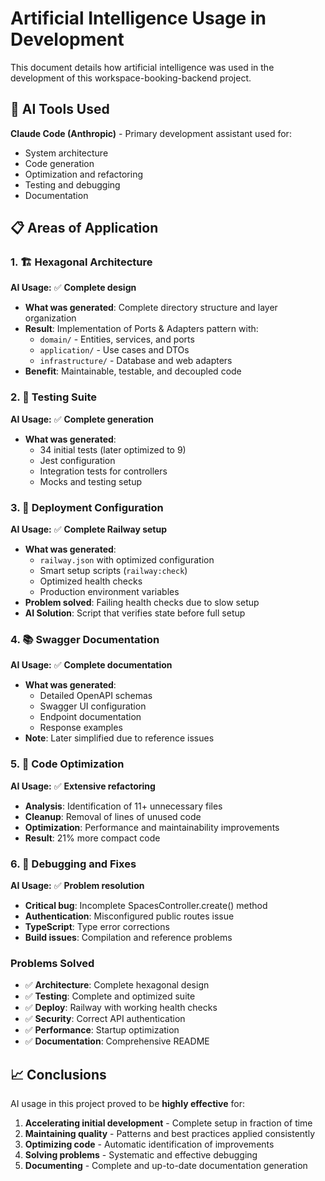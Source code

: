 # Artificial Intelligence Usage in Development

This document details how artificial intelligence was used in the development of this workspace-booking-backend project.

## 🤖 AI Tools Used

**Claude Code (Anthropic)** - Primary development assistant used for:

- System architecture
- Code generation
- Optimization and refactoring
- Testing and debugging
- Documentation

## 📋 Areas of Application

### 1. 🏗️ Hexagonal Architecture

**AI Usage:** ✅ **Complete design**

- **What was generated**: Complete directory structure and layer organization
- **Result**: Implementation of Ports & Adapters pattern with:
  - `domain/` - Entities, services, and ports
  - `application/` - Use cases and DTOs
  - `infrastructure/` - Database and web adapters
- **Benefit**: Maintainable, testable, and decoupled code

### 2. 🧪 Testing Suite

**AI Usage:** ✅ **Complete generation**

- **What was generated**:
  - 34 initial tests (later optimized to 9)
  - Jest configuration
  - Integration tests for controllers
  - Mocks and testing setup

### 3. 🚀 Deployment Configuration

**AI Usage:** ✅ **Complete Railway setup**

- **What was generated**:
  - `railway.json` with optimized configuration
  - Smart setup scripts (`railway:check`)
  - Optimized health checks
  - Production environment variables
- **Problem solved**: Failing health checks due to slow setup
- **AI Solution**: Script that verifies state before full setup

### 4. 📚 Swagger Documentation

**AI Usage:** ✅ **Complete documentation**

- **What was generated**:
  - Detailed OpenAPI schemas
  - Swagger UI configuration
  - Endpoint documentation
  - Response examples
- **Note**: Later simplified due to reference issues

### 5. 🔧 Code Optimization

**AI Usage:** ✅ **Extensive refactoring**

- **Analysis**: Identification of 11+ unnecessary files
- **Cleanup**: Removal of lines of unused code
- **Optimization**: Performance and maintainability improvements
- **Result**: 21% more compact code

### 6. 🐛 Debugging and Fixes

**AI Usage:** ✅ **Problem resolution**

- **Critical bug**: Incomplete SpacesController.create() method
- **Authentication**: Misconfigured public routes issue
- **TypeScript**: Type error corrections
- **Build issues**: Compilation and reference problems

### Problems Solved

- ✅ **Architecture**: Complete hexagonal design
- ✅ **Testing**: Complete and optimized suite
- ✅ **Deploy**: Railway with working health checks
- ✅ **Security**: Correct API authentication
- ✅ **Performance**: Startup optimization
- ✅ **Documentation**: Comprehensive README

## 📈 Conclusions

AI usage in this project proved to be **highly effective** for:

1. **Accelerating initial development** - Complete setup in fraction of time
2. **Maintaining quality** - Patterns and best practices applied consistently
3. **Optimizing code** - Automatic identification of improvements
4. **Solving problems** - Systematic and effective debugging
5. **Documenting** - Complete and up-to-date documentation generation
